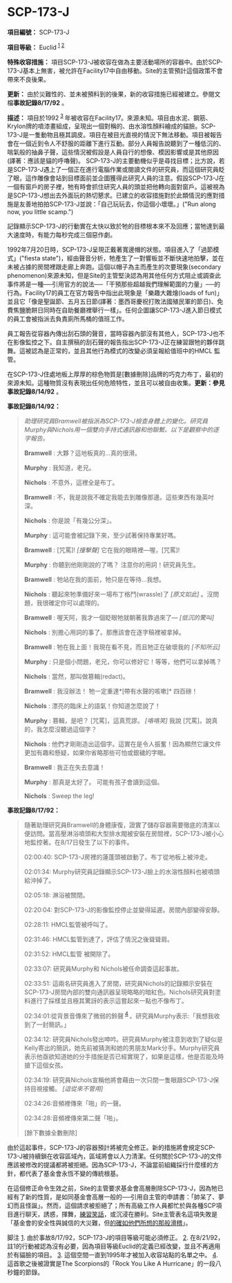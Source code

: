 # SCP-173-J
                        


**項目編號：** SCP-173-J

**項目等級：** Euclid<sup class='footnoteref'>
 <a shape='rect' class='footnoteref' id='footnoteref-1' href='javascript:;' onclick='WIKIDOT.page.utils.scrollToReference(&apos;footnote-1&apos;)'>1</a>
</sup><sup class='footnoteref'>
 <a shape='rect' class='footnoteref' id='footnoteref-2' href='javascript:;' onclick='WIKIDOT.page.utils.scrollToReference(&apos;footnote-2&apos;)'>2</a>
</sup>

**特殊收容措施：** 項目SCP-173-J被收容在做為主要活動場所的容器中。由於SCP-173-J基本上無害，被允許在Facility17中自由移動。Site的主管預計這個政策不會帶來不良後果。

**更新：** 由於災難性的、並未被預料到的後果，新的收容措施已經被建立。參閱文檔**事故記錄8/17/92** 。

**描述：** 項目於1992<sup class='footnoteref'>
 <a shape='rect' class='footnoteref' id='footnoteref-3' href='javascript:;' onclick='WIKIDOT.page.utils.scrollToReference(&apos;footnote-3&apos;)'>3</a>
</sup>年被收容在Facility17。來源未知。項目由水泥、鋼筋、Krylon牌的噴漆畫組成，呈現出一個對稱的、由水溶性顏料繪成的貓臉。SCP-173-J是一隻動物且極其調皮。項目在被目光直視的情況下無法移動。項目被報告會在一個近到令人不舒服的距離下進行互動。部分人員報告說聽到了一種低沉的、喘氣般的抽鼻子聲，這些情況被假設是人員自行的想像、模因影響或是其他原因(譯著：應該是貓的呼嚕聲)。
SCP-173-J的主要動機似乎是尋找目標；比方說，若是SCP-173-J遇上了一個正在進行電腦作業或閱讀文件的研究員，而這個研究員眨了眼，這作雕像會站到目標面前並企圖獲得此研究人員的注意。假設SCP-173-J在一個有窗戶的房子裡，牠有時會抓住研究人員的頭並把他轉向面對窗戶。這被視為是SCP-173-J想出去外面玩的熱切懇求。已建立的收容措施對於此類情況的應對措施是友善地拍拍SCP-173-J並說：「自己玩玩去，你這個小壞壞。」("Run along now, you little scamp.")

記錄顯示SCP-173-J的行動實在太快以致於牠的目標根本來不及回應；當牠達到最大速度時，有能力每秒完成三個惡作劇。

1992年7月20日時，SCP-173-J呈現正戴著寬邊帽的狀態。項目進入了「過節模式」("fiesta state")，經由聲音分析，牠產生了一對響板並不斷快速地拍擊，並在未被占據的房間裡跟走廊上奔跑。這個以帽子為主而產生的次要現象(secondary phenomenon)來源未知，但是Site的主管堅決認為用其他任何方式阻止或調查此事件將是一種──引用官方的說法──「干預那些超越我們理解範圍的力量」──的行為。Facility17的員工在官方報告中指出此現象是「樂趣大雜燴(loads of fun)」並且它「像是聖誕節、五月五日節(譯著：墨西哥慶祝打敗法國殖民軍的節日)、免費焦鹽脆餅日同時在自助餐廳裡舉行一樣」。任何企圖讓SCP-173-J進入節日模式的員工會被指派去負責廁所馬桶的值班工作。

員工報告從容器內傳出刮石頭的聲音，當時容器內部沒有其他人，SCP-173-J也不在影像監控之下。自主撰稿的刮石聲的報告指出SCP-173-J正在練習跟牠的夥伴跳舞。這被認為是正常的，並且其他行為模式的改變必須呈報給值班中的HMCL 監管。

在SCP-173-J住處地板上厚厚的棕色物質是[數據刪除]品牌的巧克力布丁，最初的來源未知。這種物質沒有表現出任何危險特性，並且可以被自由收集。**更新：參見事故記錄8/14/92** 。

**事故記錄8/14/92：** 


> *助理研究員Bramwell被指派為SCP-173-J檢查身體上的變化。研究員Murphy與Nichols用一個雙向手持式通訊器和他聯繫。以下是觀察中的逐字報告。* 
> 
> **Bramwell** : 大夥？這地板真的…真的很滑。
> 
> **Murphy** : 我知道，老兄。
> 
> **Nichols** : 不意外，這裡全是布丁。
> 
> **Bramwell** : 不，我是說我不確定我能去到雕像那邊。這些東西有幾英吋深。
> 
> **Nichols** : 你是說「有幾公分深」。
> 
> **Murphy** : 這可能會被記錄下來，至少試著保持專業好嗎。
> 
> **Bramwell** : [咒罵]! *[撞擊聲]*  它在我的眼睛裡—喔，[咒罵]!
> 
> **Murphy** : 你聽到他剛剛說的了嗎？ 注意你的用詞！研究員先生。
> 
> **Bramwell** : 牠站在我的面前，牠只是在等待…我想。
> 
> **Nichols** : 聽起來牠準備好來一場布丁格鬥(wrassle)了 *[原文如此]* 。沒問題，我很確定你可以處理的。
> 
> **Bramwell** : 喔天阿，我才一個眨眼牠就朝著我靠過來了— *[低沉的驚叫]* 
> 
> **Nichols** : 別擔心用詞的事了。那應該會在逐字稿裡被拿掉。
> 
> **Bramwell** : 牠在我上面！我現在看不見，而且牠正在破壞我的 *[不知所云]* 
> 
> **Murphy** : 只是個小問題，老兄，你可以修好它！等等，他們可以拿掉嗎？
> 
> **Nichols** : 當然，那叫做篡輯(redact)。
> 
> **Bramwell** : 我沒辦法！ 牠一定重達*[帶有水聲的咳嗽]*  四百磅！
> 
> **Nichols** : 漂亮的臨床上的語氣！你知道怎麼說了！
> 
> **Murphy** : 篡輯，是吧？ [咒罵]，這真荒謬。 *[咯咯笑]*  我說 [咒罵]。說真的，我怎麼沒聽過這個字？
> 
> **Nichols** : 他們才剛剛造出這個字。這實在是令人振奮！因為顯然它讓文件更加有趣和懸疑，如果你省略那些可怕或銀穢的字眼。
> 
> **Bramwell** : 我正在失去意識！
> 
> **Murphy** : 那真是太好了。 可能有孩子會讀到這個。
> 
> **Nichols** : Sweep the leg!
> 

**事故記錄8/17/92：** 


> 隨著助理研究員Bramwell的身體康復，證實了儲存容器需要徹底的清潔以便訪問。當高壓淋浴噴頭和大型排水閥被安裝在房間裡，SCP-173-J被小心地監控著。在8/17日發生了以下的事件。
> 
> 02:00:40: SCP-173-J房裡的蓮蓬頭被啟動了。布丁從地板上被沖走。
> 
> 02:01:34: Murphy研究員記錄顯示SCP-173-J臉上的水溶性顏料也被噴頭給沖掉了。
> 
> 02:05:18: 淋浴被關閉。
> 
> 02:20:04: 對SCP-173-J的影像監控停止並變得延遲。房間內部變得安靜。
> 
> 02:28:11: HMCL監管被呼叫了。
> 
> 02:31:46: HMCL監管到達了，評估了情況之後聳聳肩。
> 
> 02:31:52: HMCL監管 被開除了。
> 
> 02:33:07: 研究員Murphy和 Nichols被任命調查這起事故。
> 
> 02:33:51: 這兩名研究員進入了房間，研究員Nichols的記錄顯示安裝在SCP-173-J房間內部的雙向通訊器呈現略略的暗紅色。Nichols研究員對塗料進行了採樣並且極其驚訝的表示這嘗起來一點也不像布丁。
> 
> 02:34:01:從背景音傳來了微弱的鈴聲<sup class='footnoteref'>
 <a shape='rect' class='footnoteref' id='footnoteref-4' href='javascript:;' onclick='WIKIDOT.page.utils.scrollToReference(&apos;footnote-4&apos;)'>4</a>
</sup>。研究員Murphy表示:「我想我收到了一封簡訊。」
> 
> 02:34:12: 研究員Nichols發出呻吟。研究員Murphy被注意到收到了疑似是Kelly寄出的簡訊，她先前被猜測和她的男朋友Mark分手。Murphy研究員表示他亟欲知道她的分手措施是否已經實現了，如果是這樣，他是否能及時搶下這個女孩。
> 
> 02:34:19: 研究員Nichols宣稱他將會藉由一次只閉一隻眼跟SCP-173-J保持目視接觸。 *[這從來不管用]* 
> 
> 02:34:26:音頻裡傳來「啪」的一聲。
> 
> 02:34:28:音頻裡傳來第二聲「啪」。
> 
> [餘下數據全數刪除]
> 

由於這起事件，SCP-173-J的容器預計將被完全修正。新的措施將會規定SCP-173-J被持續鎖在收容區域內，區域將會以人力清潔。任何關於SCP-173-J的文件應該被修改的提議都將被拒絕。因為SCP-173-J，不論當前組織採行什麼樣的方針，都代表了基金會永恆不變的傳統根基。

在這個修正命令生效之前，Site的主管要求基金會高層刪除SCP-173-J，因為牠已經有了新的性質，是如同基金會高層一般的──引用自主管的申請書：「帥呆了、夢幻而且怪誕」。然而，這個請求被拒絕了；所有高級工作人員都忙於與各種SCP項目進行聊天，誘惑，揮舞，[練習笑話](//scp-wiki-cn.wikidot.com/document-050)，或沉浸在勝利。Site主管表名這項失敗是「基金會的安全性與誠信的大災難，但[的確如他們所想的那般滑稽](//scp-wiki-cn.wikidot.com/incident-239-b-clef-kondraki)」。



脚注
<a shape='rect' href='javascript:;' onclick='WIKIDOT.page.utils.scrollToReference(&apos;footnoteref-1&apos;)'>1</a>. 由於事故8/17/92，SCP-173-J的項目等級可能必須修正。
<a shape='rect' href='javascript:;' onclick='WIKIDOT.page.utils.scrollToReference(&apos;footnoteref-2&apos;)'>2</a>. 在8/21/92，註1的行動被認為沒有必要，因為項目等級Euclid的定義已經改變，並且不再適用於有貓臉的項目。
<a shape='rect' href='javascript:;' onclick='WIKIDOT.page.utils.scrollToReference(&apos;footnoteref-3&apos;)'>3</a>. 這個空間一直到1995年才被加入收容站點的名單之中。
<a shape='rect' href='javascript:;' onclick='WIKIDOT.page.utils.scrollToReference(&apos;footnoteref-4&apos;)'>4</a>. 這首歌之後被證實是The Scorpions的「Rock You Like A Hurricane」的一段八秒鐘的節錄。


                    